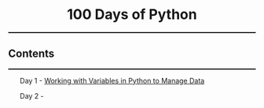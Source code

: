 <h1 align="center"> 100 Days of Python </h1>
<hr style="height: 2px; background-color: black;"/>
<h2> Contents </h2>
<hr style="height: 2px; background-color: black;"/>
<ul>
  <p>Day 1 - <a href="./Blackjack">Working with Variables in Python to Manage Data</a></p>
  <p>Day 2 - </p>
</ul>
